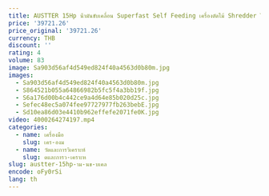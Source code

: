 ```yaml
---
title: AUSTTER 15Hp น้ํามันขับเคลื่อน Superfast Self Feeding เครื่องตัดไม้ Shredder ไม้ Chipper จากโรงงานในจีน
price: '39721.26'
price_original: '39721.26'
currency: THB
discount: ''
rating: 4
volume: 83
image: Sa903d56af4d549ed824f40a4563d0b80m.jpg
images:
  - Sa903d56af4d549ed824f40a4563d0b80m.jpg
  - S864521b055a64866982b5fc5f4a3bb19f.jpg
  - S6a176d00b4c442ce9a4d64e85b020d25c.jpg
  - Sefec48ec5a074fee97727977fb263bebE.jpg
  - Sd10ea86d03e4410b962effefe2071fe0K.jpg
video: 4000264274197.mp4
categories:
  - name: เครื่องมือ
    slug: เคร-องม
  - name: วัดและการวิเคราะห์
    slug: ดและการว-เคราะห
slug: austter-15hp-าม-นข-บเคล
encode: oFy0rSi
lang: th
---
```

  